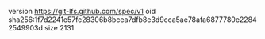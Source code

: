 version https://git-lfs.github.com/spec/v1
oid sha256:1f7d2241e57fc28306b8bcea7dfb8e3d9cca5ae78afa6877780e22842549903d
size 2131
